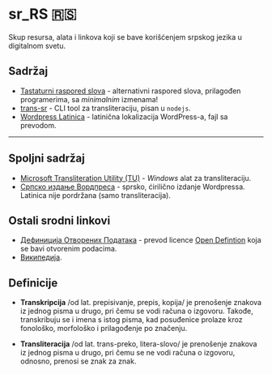 # sr_RS 🇷🇸

Skup resursa, alata i linkova koji se bave korišćenjem srpskog jezika u digitalnom svetu.

## Sadržaj

+ [Tastaturni raspored slova](keyboard) - alternativni raspored slova, prilagođen programerima, sa _minimalnim_ izmenama!
+ [trans-sr](trans-sr) - CLI tool za transliteraciju, pisan u `nodejs`.
+ [Wordpress Latinica](wordpress) - latinična lokalizacija WordPress-a, fajl sa prevodom.

---

## Spoljni sadržaj

+ [Microsoft Transliteration Utility (TU)](https://www.microsoft.com/en-us/download/details.aspx?id=17933) - _Windows_ alat za transliteraciju.
+ [Српско издање Вордпреса](https://sr.wordpress.org) - sprsko, ćirilično izdanje Wordpressa. Latinica nije pordržana (samo transliteracija).


## Ostali srodni linkovi

+ [Дефиниција Отворених Података](https://github.com/HeapSpace/opendefinition/blob/gh-pages/od/2.1/sr/index.markdown) - prevod licence [Open Defintion](http://opendefinition.org) koja se bavi otvorenim podacima.
+ [Википедијa](https://sr.wikipedia.org/wiki/Главна_страна).


## Definicije

+ **Transkripcija** /od lat. prepisivanje, prepis, kopija/ je prenošenje znakova iz jednog pisma u drugo, pri čemu se vodi računa o izgovoru. Takođe, transkribuju se i imena s istog pisma, kad posuđenice prolaze kroz fonološko, morfološko i prilagođenje po značenju.

+ **Transliteracija** /od lat. trans-preko, litera-slovo/ je prenošenje znakova iz jednog pisma u drugo, pri čemu se ne vodi računa o izgovoru, odnosno, prenosi se znak za znak.
